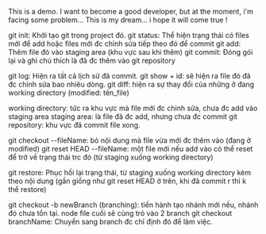 This is a demo. I want to become a good developer, but at the moment, i'm facing some problem... This is my dream... i hope it will come true !

git init: Khởi tạo git trong project đó.
git status: Thể hiện trạng thái có files mới để add hoặc files mới đc chỉnh 			sửa tiếp theo đó để commit
git add: Thêm file đó vào staging area (khu vực sau khi thêm)
git commit: Đóng gói lại và ghi chú thích là đã đc thêm vào git repository

git log: Hiện ra tất cả lịch sử đã commit.
git show + id: sẽ hiện ra file đó đã đc chỉnh sửa bao nhiêu dòng.
git diff: hiện ra sự thay đổi của những ở đang working directory (modified: tên_file)

working directory: tức ra khu vực mà file mới đc chỉnh sửa, chưa đc add vào 					staging area
staging area: là file đã đc add, nhưng chưa đc commit
git repository: khu vực đã commit file xong.

git checkout --fileName: bỏ nội dung mà file vừa mới đc thêm vào (đang ở 							modified)
git reset HEAD --fileName: một file mới nếu add vào có thể reset để  trở về 					trạng thái trc đó (từ staging xuống working directory)

git restore: Phục hồi lại trạng thái, từ staging xuống working directory 				kèm theo nội dung (gần giống như git reset HEAD ở trên, khi đã 				commit r thì k thể restore)

git checkout -b newBranch (branching): tiến hành tạo nhánh mới nếu, nhánh 				đó chưa tồn tại. node file cuối sẽ cùng trỏ vào 2 branch
git checkout branchName: Chuyển sang branch đc chỉ định đó để làm việc. 
